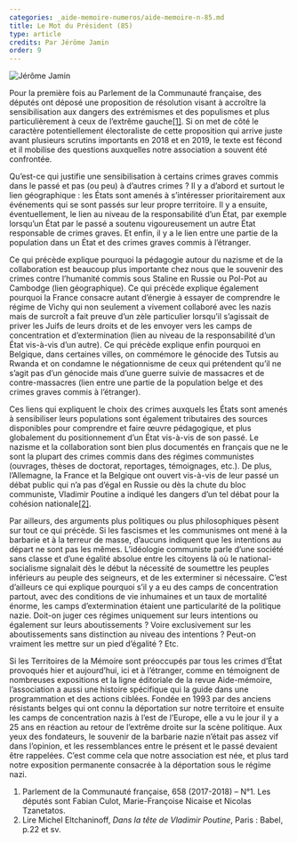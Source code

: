 ```yaml
---
categories: _aide-memoire-numeros/aide-memoire-n-85.md
title: Le Mot du Président (85)
type: article
credits: Par Jérôme Jamin
order: 9
---
```

![Jérôme Jamin](/assets/uploads/am-83-jerome-jamin-president.jpg)



Pour la première fois au Parlement de la Communauté française, des députés ont déposé une proposition de résolution visant à accroître la sensibilisation aux dangers des extrémismes et des populismes et plus particulièrement à ceux de l’extrême gauche[[1]](#footnote-1). Si on met de côté le caractère potentiellement électoraliste de cette proposition qui arrive juste avant plusieurs scrutins importants en 2018 et en 2019, le texte est fécond et il mobilise des questions auxquelles notre association a souvent été confrontée.

Qu’est-ce qui justifie une sensibilisation à certains crimes graves commis dans le passé et pas (ou peu) à d’autres crimes ? Il y a d’abord et surtout le lien géographique : les États sont amenés à s’intéresser prioritairement aux événements qui se sont passés sur leur propre territoire. Il y a ensuite, éventuellement, le lien au niveau de la responsabilité d’un État, par exemple lorsqu’un État par le passé a soutenu vigoureusement un autre État responsable de crimes graves. Et enfin, il y a le lien entre une partie de la population dans un État et des crimes graves commis à l’étranger.

Ce qui précède explique pourquoi la pédagogie autour du nazisme et de la collaboration est beaucoup plus importante chez nous que le souvenir des crimes contre l’humanité commis sous Staline en Russie ou Pol-Pot au Cambodge (lien géographique). Ce qui précède explique également pourquoi la France consacre autant d’énergie à essayer de comprendre le régime de Vichy qui non seulement a vivement collaboré avec les nazis mais de surcroît a fait preuve d’un zèle particulier lorsqu’il s’agissait de priver les Juifs de leurs droits et de les envoyer vers les camps de concentration et d’extermination (lien au niveau de la responsabilité d’un État vis-à-vis d’un autre). Ce qui précède explique enfin pourquoi en Belgique, dans certaines villes, on commémore le génocide des Tutsis au Rwanda et on condamne le négationnisme de ceux qui prétendent qu’il ne s’agit pas d’un génocide mais d’une guerre suivie de massacres et de contre-massacres (lien entre une partie de la population belge et des crimes graves commis à l’étranger).

Ces liens qui expliquent le choix des crimes auxquels les États sont amenés à sensibiliser leurs populations sont également tributaires des sources disponibles pour comprendre et faire œuvre pédagogique, et plus globalement du positionnement d’un État vis-à-vis de son passé. Le nazisme et la collaboration sont bien plus documentés en français que ne le sont la plupart des crimes commis dans des régimes communistes (ouvrages, thèses de doctorat, reportages, témoignages, etc.). De plus, l’Allemagne, la France et la Belgique ont ouvert vis-à-vis de leur passé un débat public qui n’a pas d’égal en Russie ou dès la chute du bloc communiste, Vladimir Poutine a indiqué les dangers d’un tel débat pour la cohésion nationale[[2]](#footnote-2).

Par ailleurs, des arguments plus politiques ou plus philosophiques pèsent sur tout ce qui précède. Si les fascismes et les communismes ont mené à la barbarie et à la terreur de masse, d’aucuns indiquent que les intentions au départ ne sont pas les mêmes. L’idéologie communiste parle d’une société sans classe et d’une égalité absolue entre les citoyens là où le national-socialisme signalait dès le début la nécessité de soumettre les peuples inférieurs au peuple des seigneurs, et de les exterminer si nécessaire. C’est d’ailleurs ce qui explique pourquoi s’il y a eu des camps de concentration partout, avec des conditions de vie inhumaines et un taux de mortalité énorme, les camps d’extermination étaient une particularité de la politique nazie. Doit-on juger ces régimes uniquement sur leurs intentions ou également sur leurs aboutissements ? Voire exclusivement sur les aboutissements sans distinction au niveau des intentions ? Peut-on vraiment les mettre sur un pied d’égalité ? Etc.

Si les Territoires de la Mémoire sont préoccupés par tous les crimes d’État provoqués hier et aujourd’hui, ici et à l’étranger, comme en témoignent de nombreuses expositions et la ligne éditoriale de la revue Aide-mémoire, l’association a aussi une histoire spécifique qui la guide dans une programmation et des actions ciblées. Fondée en 1993 par des anciens résistants belges qui ont connu la déportation sur notre territoire et ensuite les camps de concentration nazis à l’est de l’Europe, elle a vu le jour il y a 25 ans en réaction au retour de l’extrême droite sur la scène politique. Aux yeux des fondateurs, le souvenir de la barbarie nazie n’était pas assez vif dans l’opinion, et les ressemblances entre le présent et le passé devaient être rappelées. C’est comme cela que notre association est née, et plus tard notre exposition permanente consacrée à la déportation sous le régime nazi.



 



 



1. Parlement de la Communauté française, 658 (2017-2018) – N°1. Les députés sont Fabian Culot, Marie-Françoise Nicaise et Nicolas Tzanetatos.
2. Lire Michel Eltchaninoff, _Dans la tête de Vladimir Poutine_, Paris : Babel, p.22 et sv.
